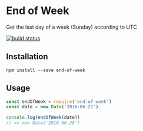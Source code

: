 # End of Week

Get the last day of a week (Sunday) according to UTC

[![build status](https://img.shields.io/travis/adius/end-of-week.svg)](https://travis-ci.org/adius/end-of-week)


## Installation

```shell
npm install --save end-of-week
```


## Usage

```js
const endOfWeek = require('end-of-week')
const date = new Date('2016-06-21')

console.log(endOfWeek(date))
// => new Date('2016-06-26')
```

